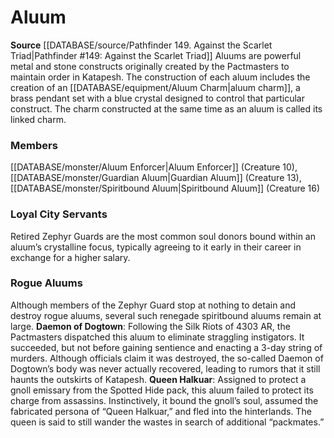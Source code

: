 ﻿---
creature_family: Aluum
id: '113'
name: Aluum
rarity: Common
source: '[[DATABASE/source/Pathfinder 149. Against the Scarlet Triad|Pathfinder #149:
  Against the Scarlet Triad]]'
type: Creature Family

---
# Aluum

**Source** [[DATABASE/source/Pathfinder 149. Against the Scarlet Triad|Pathfinder #149: Against the Scarlet Triad]]
Aluums are powerful metal and stone constructs originally created by the Pactmasters to maintain order in Katapesh. The construction of each aluum includes the creation of an [[DATABASE/equipment/Aluum Charm|aluum charm]], a brass pendant set with a blue crystal designed to control that particular construct. The charm constructed at the same time as an aluum is called its linked charm.

### Members

[[DATABASE/monster/Aluum Enforcer|Aluum Enforcer]] (Creature 10), [[DATABASE/monster/Guardian Aluum|Guardian Aluum]] (Creature 13), [[DATABASE/monster/Spiritbound Aluum|Spiritbound Aluum]] (Creature 16)

###  Loyal City Servants

Retired Zephyr Guards are the most common soul donors bound within an aluum’s crystalline focus, typically agreeing to it early in their career in exchange for a higher salary.

###  Rogue Aluums

Although members of the Zephyr Guard stop at nothing to detain and destroy rogue aluums, several such renegade spiritbound aluums remain at large.
 **Daemon of Dogtown**: Following the Silk Riots of 4303 AR, the Pactmasters dispatched this aluum to eliminate straggling instigators. It succeeded, but not before gaining sentience and enacting a 3-day string of murders. Although officials claim it was destroyed, the so-called Daemon of Dogtown’s body was never actually recovered, leading to rumors that it still haunts the outskirts of Katapesh.
 **Queen Halkuar**: Assigned to protect a gnoll emissary from the Spotted Hide pack, this aluum failed to protect its charge from assassins. Instinctively, it bound the gnoll’s soul, assumed the fabricated persona of “Queen Halkuar,” and fled into the hinterlands. The queen is said to still wander the wastes in search of additional “packmates.”